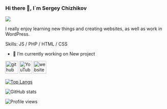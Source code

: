 ### Hi there 👋, I`m Sergey Chizhikov
![](https://napli.ru/github.png)

I really enjoy learning new things and creating websites, as well as work in WordPress.

Skills:   JS / PHP / HTML / CSS

- 🔭 I’m currently working on New project 


[<img src='https://cdn.simpleicons.org/github/ffc124' alt='github' height='40'>](https://github.com/SergioChizhikov)  [<img src='https://cdn.simpleicons.org/youtube/ffc124' alt='YouTube' height='40'>](https://www.youtube.com/channel/UCYnxIB9mCubB_3LBSvqBwOA)  [<img src='https://cdn.simpleicons.org/icloud/ffc124' alt='website' height='40'>](https://napli.ru)  

[![Top Langs](https://github-readme-stats.vercel.app/api/top-langs/?username=SergioChizhikov)](https://github.com/anuraghazra/github-readme-stats)

![GitHub stats](https://github-readme-stats.vercel.app/api?username=SergioChizhikov&show_icons=true&count_private=true)  

![Profile views](https://gpvc.arturio.dev/SergioChizhikov)  
